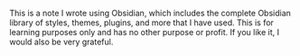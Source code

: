 This is a note I wrote using Obsidian, which includes the complete Obsidian library of styles, themes, plugins, and more that I have used. 
This is for learning purposes only and has no other purpose or profit. 
If you like it, I would also be very grateful.
